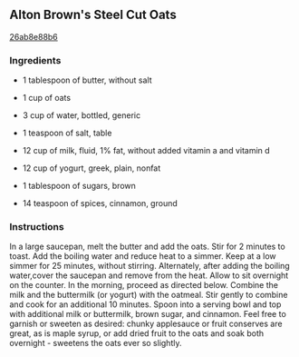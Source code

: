 ## Alton Brown's Steel Cut Oats

[26ab8e88b6](http://www.food.com/recipe/alton-browns-steel-cut-oats-415789)

### Ingredients

 - 1 tablespoon of butter, without salt

 - 1 cup of oats

 - 3 cup of water, bottled, generic

 - 1 teaspoon of salt, table

 - 12 cup of milk, fluid, 1% fat, without added vitamin a and vitamin d

 - 12 cup of yogurt, greek, plain, nonfat

 - 1 tablespoon of sugars, brown

 - 14 teaspoon of spices, cinnamon, ground

### Instructions

In a large saucepan, melt the butter and add the oats. Stir for 2 minutes to toast. Add the boiling water and reduce heat to a simmer. Keep at a low simmer for 25 minutes, without stirring. Alternately, after adding the boiling water,cover the saucepan and remove from the heat. Allow to sit overnight on the counter. In the morning, proceed as directed below. Combine the milk and the buttermilk (or yogurt) with the oatmeal. Stir gently to combine and cook for an additional 10 minutes. Spoon into a serving bowl and top with additional milk or buttermilk, brown sugar, and cinnamon. Feel free to garnish or sweeten as desired: chunky applesauce or fruit conserves are great, as is maple syrup, or add dried fruit to the oats and soak both overnight - sweetens the oats ever so slightly.